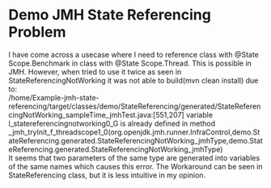 # Demo JMH State Referencing Problem
I have come across a usecase where I need to reference class with @State Scope.Benchmark in class with @State Scope.Thread. This is possible in JMH. However, when tried to use it twice as seen in StateReferencingNotWorking it was not able to build(mvn clean install) due to:    
/home/Example-jmh-state-referencing/target/classes/demo/StateReferencing/generated/StateReferencingNotWorking_sampleTime_jmhTest.java:[551,207] variable l_statereferencingnotworking0_G is already defined in method _jmh_tryInit_f_threadscope1_0(org.openjdk.jmh.runner.InfraControl,demo.StateReferencing.generated.StateReferencingNotWorking_jmhType,demo.StateReferencing.generated.StateReferencingNotWorking_jmhType)    
It seems that two parameters of the same type are generated into variables of the same names which causes this error. The Workaround can be seen in StateReferencing class, but it is less intuitive in my opinion.

